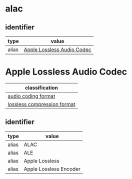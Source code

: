 # alac

## identifier
| type              | value
| ----------------- | -----
| alias             | [Apple Lossless Audio Codec](#apple-lossless-audio-codec)

# Apple Lossless Audio Codec
| classification
| --------------
| [audio coding format](audio.md)
| [lossless compression format](compression.md)

## identifier
| type              | value
| ----------------- | -----
| alias             | ALAC
| alias             | ALE
| alias             | Apple Lossless
| alias             | Apple Lossless Encoder
